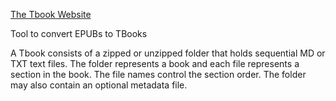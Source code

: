 [The Tbook Website](https://tbook.pages.dev/)

Tool to convert EPUBs to TBooks

A Tbook consists of a zipped or unzipped folder
  that holds sequential MD or TXT text files.
The folder represents a book
  and each file represents a section in the book.
The file names control the section order.
The folder may also contain an optional metadata file.
